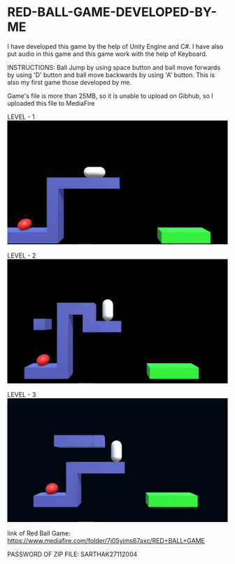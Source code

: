 # RED-BALL-GAME-DEVELOPED-BY-ME

I have developed this game by the help of Unity Engine and C#. I have also put audio in this game and this game work with the help of Keyboard.

INSTRUCTIONS: Ball Jump by using space button and ball move forwards by using 'D' button and ball move backwards by using 'A' button. This is also my first game those developed by me.

Game's file is more than 25MB, so it is unable to upload on Gibhub, so I uploaded this file to MediaFire

LEVEL - 1
![images alt](https://github.com/sarthakbansal2004/RED-BALL-GAME-DEVELOPED-BY-ME/blob/547cf990fc9b4ac8bada666b96140049199ba4b5/Capture.PNG)

LEVEL - 2
![images alt](https://github.com/sarthakbansal2004/RED-BALL-GAME-DEVELOPED-BY-ME/blob/4735045c3284e600851f83b9f544e5fa8408190d/Capture2.PNG)

LEVEL - 3
![images alt](https://github.com/sarthakbansal2004/RED-BALL-GAME-DEVELOPED-BY-ME/blob/046cc3d98dbba9dfa09f4c9c21a3e15bad01b864/Capture3.PNG)

link of Red Ball Game: https://www.mediafire.com/folder/7j05yims67axc/RED+BALL+GAME

PASSWORD OF ZIP FILE: SARTHAK27112004
